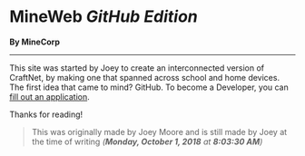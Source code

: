 # MineWeb *GitHub Edition*
**By MineCorp**
* * *
This site was started by Joey to create an interconnected version of CraftNet, by making one that spanned across school and home devices. The first idea that came to mind? GitHub.
To become a Developer, you can [fill out an application](https://goo.gl/forms/9dm6uJAlKB6N86gh2).

Thanks for reading! 


>This was originally made by Joey Moore and is still made by Joey at the time of writing *(**Monday, October 1, 2018** at **8:03:30 AM**)* 
